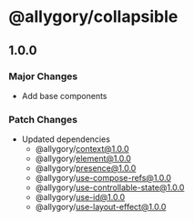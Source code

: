 # @allygory/collapsible

## 1.0.0

### Major Changes

- Add base components

### Patch Changes

- Updated dependencies
  - @allygory/context@1.0.0
  - @allygory/element@1.0.0
  - @allygory/presence@1.0.0
  - @allygory/use-compose-refs@1.0.0
  - @allygory/use-controllable-state@1.0.0
  - @allygory/use-id@1.0.0
  - @allygory/use-layout-effect@1.0.0
